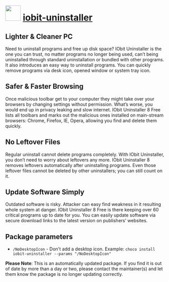 # <img src="https://cdn.jsdelivr.net/gh/mkevenaar/chocolatey-packages@2a0686b23dc75c90956d2511f43ab01e952b996c/icons/iobit-uninstaller.png" width="48" height="48"/> [iobit-uninstaller](https://community.chocolatey.org/packages/iobit-uninstaller)

## Lighter & Cleaner PC

Need to uninstall programs and free up disk space? IObit Uninstaller is the one you can trust, no matter programs no longer being used, can’t being uninstalled through standard uninstallation or bundled with other programs. It also introduces an easy way to uninstall programs. You can quickly remove programs via desk icon, opened window or system tray icon.

## Safer & Faster Browsing

Once malicious toolbar get to your computer they might take over your browsers by changing settings without permission. What’s worse, you would end up in privacy leaking and slow internet. IObit Uninstaller 8 Free lists all toolbars and marks out the malicious ones installed on main-stream browsers: Chrome, Firefox, IE, Opera, allowing you find and delete them quickly.

## No Leftover Files

Regular uninstall cannot delete programs completely. With IObit Uninstaller, you don’t need to worry about leftovers any more. IObit Uninstaller 8 removes leftovers automatically after uninstalling programs. Even those leftover files cannot be deleted by other uninstallers; you can still count on it.

## Update Software Simply

Outdated software is risky. Attacker can easy find weakness in it resulting whole system at danger. IObit Uninstaller 8 Free is there keeping over 60 critical programs up to date for you. You can easily update software via secure download links to the latest version on publishers’ websites.

## Package parameters

* `/NoDesktopIcon` - Don't add a desktop icon.
Example: `choco install iobit-uninstaller --params "/NoDesktopIcon"`

**Please Note**: This is an automatically updated package. If you find it is
out of date by more than a day or two, please contact the maintainer(s) and
let them know the package is no longer updating correctly.
